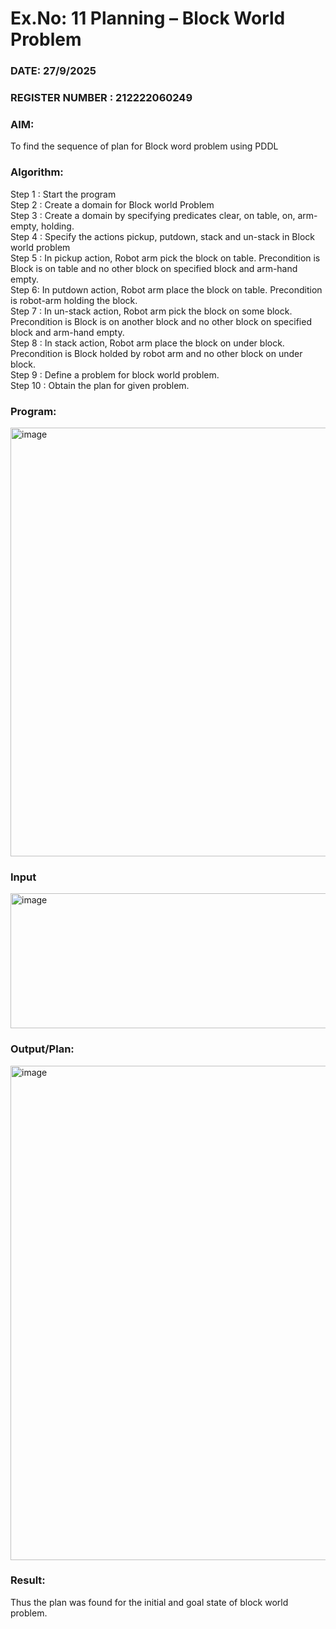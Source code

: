# Ex.No: 11  Planning –  Block World Problem 
### DATE:  27/9/2025                                                                            
### REGISTER NUMBER : 212222060249
### AIM: 
To find the sequence of plan for Block word problem using PDDL  
###  Algorithm:
Step 1 :  Start the program <br>
Step 2 : Create a domain for Block world Problem <br>
Step 3 :  Create a domain by specifying predicates clear, on table, on, arm-empty, holding. <br>
Step 4 : Specify the actions pickup, putdown, stack and un-stack in Block world problem <br>
Step 5 :  In pickup action, Robot arm pick the block on table. Precondition is Block is on table and no other block on specified block and arm-hand empty.<br>
Step 6:  In putdown action, Robot arm place the block on table. Precondition is robot-arm holding the block.<br>
Step 7 : In un-stack action, Robot arm pick the block on some block. Precondition is Block is on another block and no other block on specified block and arm-hand empty.<br>
Step 8 : In stack action, Robot arm place the block on under block. Precondition is Block holded by robot arm and no other block on under block.<br>
Step 9 : Define a problem for block world problem.<br> 
Step 10 : Obtain the plan for given problem.<br> 
     
### Program:
<img width="921" height="686" alt="image" src="https://github.com/user-attachments/assets/0e6c4f55-de72-4082-a10b-df692ae57686" />


### Input 
<img width="926" height="216" alt="image" src="https://github.com/user-attachments/assets/9e6e08ff-a6b4-4234-a562-1e4c5fecd877" />


### Output/Plan:
<img width="675" height="791" alt="image" src="https://github.com/user-attachments/assets/63764e83-b01c-4786-990c-c176029cfa1b" />




### Result:
Thus the plan was found for the initial and goal state of block world problem.

